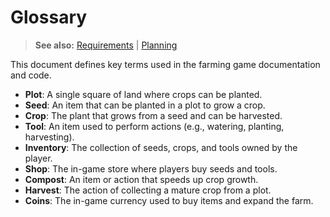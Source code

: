 # Glossary

> **See also:** [Requirements](requirements.md) | [Planning](planning.md)

This document defines key terms used in the farming game documentation and code.

- **Plot**: A single square of land where crops can be planted.
- **Seed**: An item that can be planted in a plot to grow a crop.
- **Crop**: The plant that grows from a seed and can be harvested.
- **Tool**: An item used to perform actions (e.g., watering, planting, harvesting).
- **Inventory**: The collection of seeds, crops, and tools owned by the player.
- **Shop**: The in-game store where players buy seeds and tools.
- **Compost**: An item or action that speeds up crop growth.
- **Harvest**: The action of collecting a mature crop from a plot.
- **Coins**: The in-game currency used to buy items and expand the farm.
